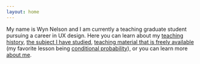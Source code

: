 ```yaml
---
layout: home
---
```



<p>
My name is Wyn Nelson and I am currently a teaching graduate student pursuing a career in UX design.
Here you can learn about my 
<a href="/teaching">teaching history</a>, 
<a href="/research">the subject I have studied</a>,
<a href="/oer">teaching material that is freely available</a> (my favorite lesson being
<a href="/oer/copr/4">conditional probability</a>), 
or you can learn more 
<a href="/about">about me</a>.
</p>

